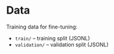 # Data

Training data for fine-tuning:
- `train/` – training split (JSONL)  
- `validation/` – validation split (JSONL)
